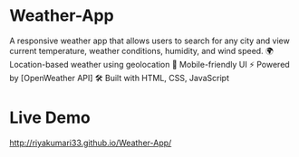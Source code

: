 # Weather-App
A responsive weather app that allows users to search for any city and view current temperature, weather conditions, humidity, and wind speed.  🌍 Location-based weather using geolocation  📱 Mobile-friendly UI  ⚡ Powered by [OpenWeather API]  🛠️ Built with HTML, CSS, JavaScript
# Live Demo
http://riyakumari33.github.io/Weather-App/
